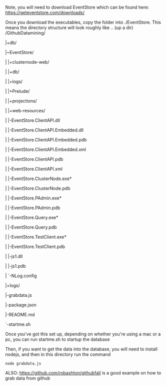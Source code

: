 Note, you will need to download EventStore which can be found here: https://geteventstore.com/downloads/

Once you download the executables, copy the folder into ./EventStore. This means the directory structure will look roughly like
.. (up a dir)
/GithubDatamining/

|+db/

|~EventStore/

| |+clusternode-web/

| |+db/

| |+logs/

| |+Prelude/

| |+projections/

| |+web-resources/

| |-EventStore.ClientAPI.dll

| |-EventStore.ClientAPI.Embedded.dll

| |-EventStore.ClientAPI.Embedded.pdb

| |-EventStore.ClientAPI.Embedded.xml

| |-EventStore.ClientAPI.pdb

| |-EventStore.ClientAPI.xml

| |-EventStore.ClusterNode.exe*

| |-EventStore.ClusterNode.pdb

| |-EventStore.PAdmin.exe*

| |-EventStore.PAdmin.pdb

| |-EventStore.Query.exe*

| |-EventStore.Query.pdb

| |-EventStore.TestClient.exe*

| |-EventStore.TestClient.pdb

| |-js1.dll

| |-js1.pdb

| `-NLog.config

|+logs/

|-grabdata.js

|-package.json

|-README.md

`-startme.sh


Once you've got this set up, depending on whether you're using a mac or a pc, you can run startme.sh to startup the database


Then, if you want to get the data into the database, you will need to install nodejs, and then in this directory run the command 

```
node grabdata.js
```


ALSO: https://github.com/robashton/githubfall is a good example on how to grab data from github



